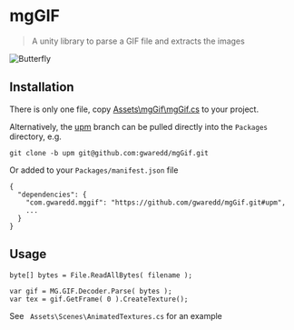 # mgGIF
> A unity library to parse a GIF file and extracts the images

![Butterfly](https://gwaredd.github.io/mgGif/butterfly.gif)

## Installation

There is only one file, copy [Assets\mgGif\mgGif.cs](https://github.com/gwaredd/mgGif/blob/master/Assets/mgGif/mgGif.cs) to your project.

Alternatively, the [upm](https://github.com/gwaredd/mgGif/tree/upm) branch can be pulled directly into the `Packages` directory, e.g.

```
git clone -b upm git@github.com:gwaredd/mgGif.git
```

Or added to your `Packages/manifest.json` file

```
{
  "dependencies": {
    "com.gwaredd.mggif": "https://github.com/gwaredd/mgGif.git#upm",
    ...
  }
}
```

## Usage

```
byte[] bytes = File.ReadAllBytes( filename );

var gif = MG.GIF.Decoder.Parse( bytes );
var tex = gif.GetFrame( 0 ).CreateTexture();
```

See ` Assets\Scenes\AnimatedTextures.cs` for an example

